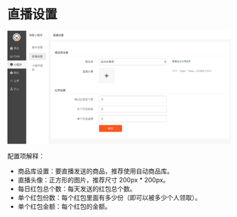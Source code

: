 # 直播设置

![](../images/264E1A3C-99AC-47E9-9234-00A73BD11687.png)

配置项解释：

- 商品库设置：要直播发送的商品，推荐使用自动商品库。
- 直播头像：正方形的图片，推荐尺寸 200px * 200px。
- 每日红包总个数：每天发送的红包总个数。
- 单个红包份数：每个红包里面有多少份（即可以被多少个人领取）。
- 单个红包金额：每个红包的金额。
